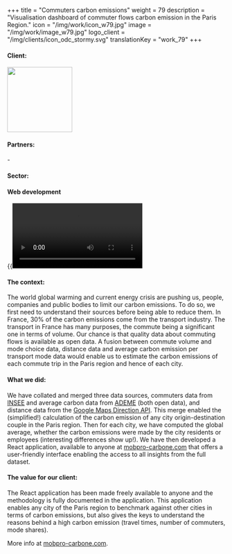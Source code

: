 +++
title = "Commuters carbon emissions"
weight = 79
description = "Visualisation dashboard of commuter flows carbon emission in the Paris Region."
icon = "/img/work/icon_w79.jpg"
image = "/img/work/image_w79.jpg"
logo_client = "/img/clients/icon_odc_stormy.svg"
translationKey = "work_79"
+++

<!-- Client -->
<div class="row">
	<div class="col-sm-3"><h4>Client:</h4></div>
	<div class="col-sm-3"><a href = "https://www.open-dc.com" target="_blank"> <img src="/img/clients/icon_odc_stormy.svg" width="150px"/></a></div>	
</div>	

<!-- Partner -->
<div class="row">
	<div class="col-sm-3"><h4>Partners:</h4></div>
	<div class="col-sm-3">-</div>	
</div>	

<!-- Sector -->
<div class="row">
	<div class="col-sm-3"><h4>Sector:</h4></div>
	<div class="col-sm-3"> <h4>Web development</h4></div>
	<div class="col-sm-3"></div>
</div>	

{{<video autoplay="yes" src="/img/work/video_w79.webm" controls="yes">}}<br>
<br></br>

<h4>The context:</h4> 
<p>

The world global warming and current energy crisis are pushing us, people, companies and public bodies to limit our carbon emissions. To do so, we first need to understand their sources before being able to reduce them. In France, 30% of the carbon emissions come from the transport industry. The transport in France has many purposes, the commute being a significant one in terms of volume. Our chance is that quality data about commuting flows is available as open data. A fusion between commute volume and mode choice data, distance data and average carbon emission per transport mode data would enable us to estimate the carbon emissions of each commute trip in the Paris region and hence of each city.

</p>

<h4>What we did:</h4>
<p>

We have collated and merged three data sources, commuters data from <a href="https://www.insee.fr/fr/statistiques/5395749?sommaire=5395764#consulter" target="_blank" >INSEE</a> and average carbon data from <a href="https://avenirclimatique.org/calculer-empreinte-carbone-trajet/" target="_blank" >ADEME</a> (both open data), and distance data from the <a href="https://developers.google.com/maps/documentation/directions/" target="_blank" >Google Maps Direction API</a>. This merge enabled the (simplified!) calculation of the carbon emission of any city origin-destination couple in the Paris region. Then for each city, we have computed the global average, whether the carbon emissions were made by the city residents or employees (interesting differences show up!).
We have then developed a React application, available to anyone at <a href="https://mobpro-carbone.com" target="_blank" >mobpro-carbone.com</a> that offers a user-friendly interface enabling the access to all insights from the full dataset.

</p>

<h4>The value for our client:</h4>
<p>
The React application has been made freely available to anyone and the methodology is fully documented in the application. This application enables any city of the Paris region to benchmark against other cities in terms of carbon emissions, but also gives the keys to understand the reasons behind a high carbon emission (travel times, number of commuters, mode shares).

More info at <a href="https://mobpro-carbone.com" target="_blank" >mobpro-carbone.com</a>.

</p>
